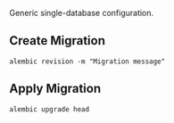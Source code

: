 Generic single-database configuration.

## Create Migration
```
alembic revision -m "Migration message"
```

## Apply Migration
```
alembic upgrade head
```